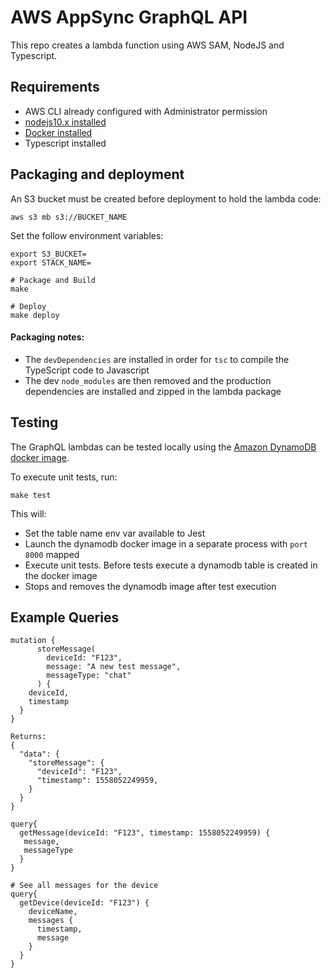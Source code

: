# AWS AppSync GraphQL API

This repo creates a lambda function using AWS SAM, NodeJS and Typescript.

## Requirements

* AWS CLI already configured with Administrator permission
* [nodejs10.x installed](https://nodejs.org/en/download/releases/)
* [Docker installed](https://www.docker.com/community-edition)
* Typescript installed

## Packaging and deployment

An S3 bucket must be created before deployment to hold the lambda code:

```
aws s3 mb s3://BUCKET_NAME
```

Set the follow environment variables:
```
export S3_BUCKET=
export STACK_NAME=
```

```
# Package and Build
make

# Deploy
make deploy
```

#### Packaging notes:
- The `devDependencies` are installed in order for `tsc` to compile the TypeScript code to Javascript
- The dev `node_modules` are then removed and the production dependencies are installed and zipped in the lambda package

## Testing

The GraphQL lambdas can be tested locally using the [Amazon DynamoDB docker image](https://hub.docker.com/r/amazon/dynamodb-local).

To execute unit tests, run:
```
make test
```

This will:
- Set the table name env var available to Jest  
- Launch the dynamodb docker image in a separate process with `port 8000` mapped  
- Execute unit tests. Before tests execute a dynamodb table is created in the docker image  
- Stops and removes the dynamodb image after test execution  

## Example Queries

```
mutation {
      storeMessage(
        deviceId: "F123", 
        message: "A new test message",
        messageType: "chat"
      ) {
    deviceId,
    timestamp
  }
}

Returns:
{
  "data": {
    "storeMessage": {
      "deviceId": "F123",
      "timestamp": 1558052249959,
    }
  }
}

query{
  getMessage(deviceId: "F123", timestamp: 1558052249959) {
   message,
   messageType
  }
}

# See all messages for the device
query{
  getDevice(deviceId: "F123") {
    deviceName,
    messages {
      timestamp,
      message
    }
  }
}
```